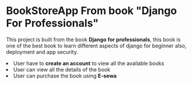 # BookStoreApp From book "Django For Professionals"
<p> This project is built from the book <b>Django for professionals</b>, this book is one of the best book to learn different aspects of django for beginner also, deployment and app security.</p>
<li>User have to <b>create an account</b> to view all the available books</li>
<li>User can view all the details of the book</li>
<li>User can purchase the book using <b>E-sewa</b></li>

